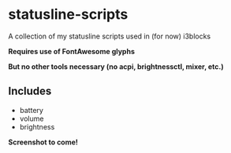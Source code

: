 # statusline-scripts
A collection of my statusline scripts used in (for now) i3blocks

**Requires use of FontAwesome glyphs**

**But no other tools necessary (no acpi, brightnessctl, mixer, etc.)**

## Includes
- battery
- volume
- brightness

**Screenshot to come!**
